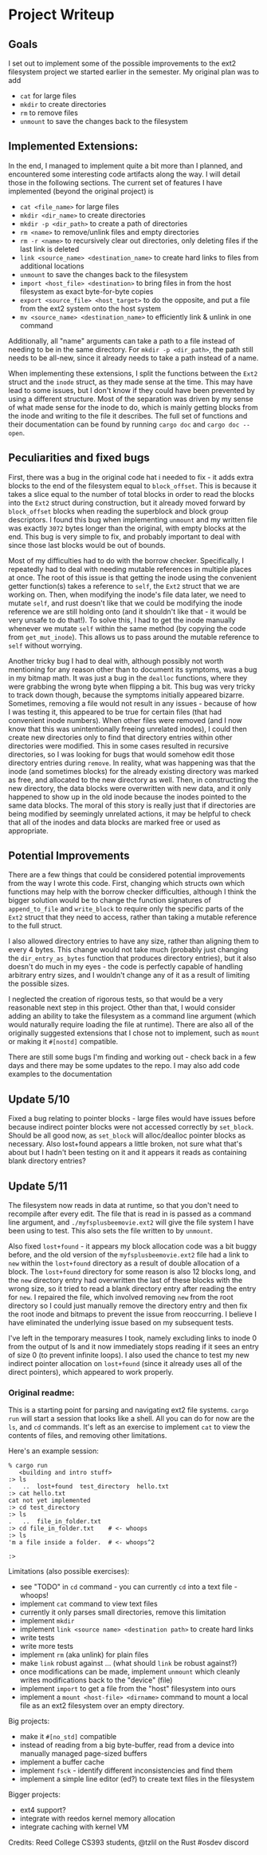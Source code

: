 # Project Writeup

## Goals

I set out to implement some of the possible improvements to the ext2 filesystem project we started earlier in the semester.  My original plan was to add
 - `cat` for large files
 - `mkdir` to create directories
 - `rm` to remove files
 - `unmount` to save the changes back to the filesystem
 

## Implemented Extensions:

In the end, I managed to implement quite a bit more than I planned, and encountered some interesting code artifacts along the way.  I will detail those in the following sections.  The current set of features I have implemented (beyond the original project) is
 - `cat <file_name>` for large files
 - `mkdir <dir_name>` to create directories
  - `mkdir -p <dir_path>` to create a path of directories
 - `rm <name>` to remove/unlink files and empty directories
  - `rm -r <name>` to recursively clear out directories, only deleting files if the last link is deleted
 - `link <source_name> <destination_name>` to create hard links to files from additional locations
 - `unmount` to save the changes back to the filesystem
 - `import <host_file> <destination>` to bring files in from the host filesystem as exact byte-for-byte copies
 - `export <source_file> <host_target>` to do the opposite, and put a file from the ext2 system onto the host system
 - `mv <source_name> <destination_name>` to efficiently link & unlink in one command
 
Additionally, all "name" arguments can take a path to a file instead of needing to be in the same directory.  For `mkdir -p <dir_path>`, the path still needs to be all-new, since it already needs to take a path instead of a name.

When implementing these extensions, I split the functions between the `Ext2` struct and the `inode` struct, as they made sense at the time.  This may have lead to some issues, but I don't know if they could have been prevented by using a different structure.  Most of the separation was driven by my sense of what made sense for the inode to do, which is mainly getting blocks from the inode and writing to the file it describes.  The full set of functions and their documentation can be found by running `cargo doc` and `cargo doc --open`.

## Peculiarities and fixed bugs

First, there was a bug in the original code hat i needed to fix - it adds extra blocks to the end of the filesystem equal to `block_offset`.  This is because it takes a slice equal to the number of total blocks in order to read the blocks into the `Ext2` struct during construction, but it already moved forward by `block_offset` blocks when reading the superblock and block group descriptors.  I found this bug when implementing `unmount` and my written file was exactly `3072` bytes longer than the original, with empty blocks at the end.  This bug is very simple to fix, and probably important to deal with since those last blocks would be out of bounds.

Most of my difficulties had to do with the borrow checker.  Specifically, I repeatedly had to deal with needing mutable references in multiple places at once.  The root of this issue is that getting the inode using the convenient getter function(s) takes a reference to `self`, the `Ext2` struct that we are working on.  Then, when modifying the inode's file data later, we need to mutate `self`, and rust doesn't like that we could be modifying the inode reference we are still holding onto (and it shouldn't like that - it would be very unsafe to do that!).  To solve this, I had to get the inode manually whenever we mutate `self` within the same method (by copying the code from `get_mut_inode`).  This allows us to pass around the mutable reference to `self` without worrying.

Another tricky bug I had to deal with, although possibly not worth mentioning for any reason other than to document its symptoms, was a bug in my bitmap math.  It was just a bug in the `dealloc` functions, where they were grabbing the wrong byte when flipping a bit.  This bug was very tricky to track down though, because the symptoms initially appeared bizarre.  Sometimes, removing a file would not result in any issues - because of how I was testing it, this appeared to be true for certain files (that had convenient inode numbers).  When other files were removed (and I now know that this was unintentionally freeing unrelated inodes), I could then create new directories only to find that directory entries within other directories were modified.  This in some cases resulted in recursive directories, so I was looking for bugs that would somehow edit those directory entries during `remove`.  In reality, what was happening was that the inode (and sometimes blocks) for the already existing directory was marked as free, and allocated to the new directory as well.  Then, in constructing the new directory, the data blocks were overwritten with new data, and it only happened to show up in the old inode because the inodes pointed to the same data blocks.  The moral of this story is really just that if directories are being modified by seemingly unrelated actions, it may be helpful to check that all of the inodes and data blocks are marked free or used as appropriate.

## Potential Improvements

There are a few things that could be considered potential improvements from the way I wrote this code.  First, changing which structs own which functions may help with the borrow checker difficulties, although I think the bigger solution would be to change the function signatures of `append_to_file` and `write_block` to require only the specific parts of the `Ext2` struct that they need to access, rather than taking a mutable reference to the full struct.

I also allowed directory entries to have any size, rather than aligning them to every 4 bytes.  This change would not take much (probably just changing the `dir_entry_as_bytes` function that produces directory entries), but it also doesn't do much in my eyes - the code is perfectly capable of handling arbitrary entry sizes, and I wouldn't change any of it as a result of limiting the possible sizes.

I neglected the creation of rigorous tests, so that would be a very reasonable next step in this project.  Other than that, I would consider adding an ability to take the filesystem as a command line argument (which would naturally require loading the file at runtime).  There are also all of the originally suggested extensions that I chose not to implement, such as `mount` or making it `#[nostd]` compatible.

There are still some bugs I'm finding and working out - check back in a few days and there may be some updates to the repo.  I may also add code examples to the documentation

##  Update 5/10

Fixed a bug relating to pointer blocks - large files would have issues before because indirect pointer blocks were not accessed correctly by `set_block`.  Should be all good now, as `set_block` will alloc/dealloc pointer blocks as necessary.  Also lost+found appears a little broken, not sure what that's about but I hadn't been testing on it and it appears it reads as containing blank directory entries?

## Update 5/11

The filesystem now reads in data at runtime, so that you don't need to recompile after every edit.  The file that is read in is passed as a command line argument, and `./myfsplusbeemovie.ext2` will give the file system I have been using to test.  This also sets the file written to by `unmount`.

Also fixed `lost+found` - it appears my block allocation code was a bit buggy before, and the old version of the `myfsplusbeemovie.ext2` file had a link to `new` within the `lost+found` directory as a result of double allocation of a block.  The `lost+found` directory for some reason is also 12 blocks long, and the `new` directory entry had overwritten the last of these blocks with the wrong size, so it tried to read a blank directory entry after reading the entry for `new`.  I repaired the file, which involved removing `new` from the root directory so I could just manually remove the directory entry and then fix the root inode and bitmaps to prevent the issue from reoccurring.  I believe I have eliminated the underlying issue based on my subsequent tests.

I've left in the temporary measures I took, namely excluding links to inode 0 from the output of ls and it now immediately stops reading if it sees an entry of size 0 (to prevent infinite loops).  I also used the chance to test my new indirect pointer allocation on `lost+found` (since it already uses all of the direct pointers), which appeared to work properly.

### Original readme:

This is a starting point for parsing and navigating ext2 file systems.
`cargo run` will start a session that looks like a shell. All you can
do for now are the `ls`, and `cd` commands.
It's left as an exercise to implement `cat` to view the contents of files,
and removing other limitations.

Here's an example session:
```
% cargo run
   <building and intro stuff>
:> ls
.	..	lost+found	test_directory	hello.txt	
:> cat hello.txt
cat not yet implemented
:> cd test_directory
:> ls
.	..	file_in_folder.txt	
:> cd file_in_folder.txt    # <- whoops
:> ls
'm a file inside a folder.  # <- whoops^2
	
:> 
```

Limitations (also possible exercises):

 - see "TODO" in `cd` command - you can currently `cd` into a text
   file - whoops!
 - implement `cat` command to view text files
 - currently it only parses small directories, remove this limitation
 - implement `mkdir`
 - implement `link <source name> <destination path>` to create hard
   links
 - write tests
 - write more tests
 - implement `rm` (aka unlink) for plain files
 - make `link` robust against ... (what should `link` be robust
   against?)
 - once modifications can be made, implement `unmount` which cleanly
   writes modifications back to the "device" (file)
 - implement `import` to get a file from the "host" filesystem into
   ours
 - implement a `mount <host-file> <dirname>` command to mount a local file as an ext2
   filesystem over an empty directory.


Big projects:

 - make it `#[no_std]` compatible
 - instead of reading from a big byte-buffer, read from a device into
   manually managed page-sized buffers
 - implement a buffer cache
 - implement `fsck` - identify different inconsistencies and find them
 - implement a simple line editor (ed?) to create text files in the
   filesystem

Bigger projects:

 - ext4 support?
 - integrate with reedos kernel memory allocation
 - integrate caching with kernel VM

Credits: Reed College CS393 students, @tzlil on the Rust #osdev discord
